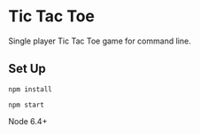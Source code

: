 # Tic Tac Toe

Single player Tic Tac Toe game for command line. 

## Set Up

`npm install`

`npm start`

Node 6.4+